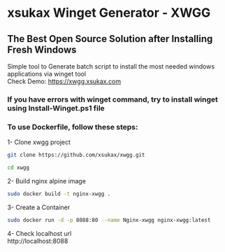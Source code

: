 # xsukax Winget Generator - XWGG
## The Best Open Source Solution after Installing Fresh Windows
Simple tool to Generate batch script to install the most needed windows applications via winget tool<br />
Check Demo: https://xwgg.xsukax.com
### If you have errors with winget command, try to install winget using Install-Winget.ps1 file
### To use Dockerfile, follow these steps:
1- Clone xwgg project
```sh
git clone https://github.com/xsukax/xwgg.git
```
```sh
cd xwgg
```
2- Build nginx alpine image
```sh
sudo docker build -t nginx-xwgg .
```
3- Create a Container
```sh
sudo docker run -d -p 8088:80 --name Nginx-xwgg nginx-xwgg:latest
```
4- Check localhost url<br/>
http://localhost:8088
